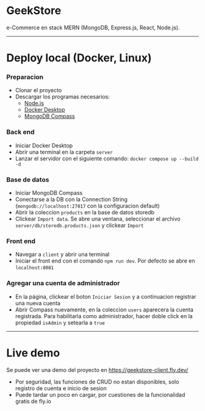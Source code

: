 # GeekStore
e-Commerce en stack MERN (MongoDB, Express.js, React, Node.js).
***

# Deploy local (Docker, Linux)

### Preparacion
* Clonar el proyecto
* Descargar los programas necesarios:
    - [Node.js](https://nodejs.org/en)
    - [Docker Desktop](https://www.docker.com/products/docker-desktop/)
    - [MongoDB Compass](https://www.mongodb.com/try/download/compass)

### Back end
  * Iniciar Docker Desktop
  * Abrir una terminal en la carpeta `server`
  * Lanzar el servidor con el siguiente comando:
    `docker compose up --build -d`
### Base de datos
  * Iniciar MongoDB Compass
  * Conectarse a la DB con la Connection String (`mongodb://localhost:27017` con la configuracion default)
  * Abrir la coleccion `products` en la base de datos storedb
  * Clickear `Import data`. Se abre una ventana, seleccionar el archivo `server/db/storedb.products.json` y clickear `Import`
### Front end
  * Navegar a `client` y abrir una terminal
  * Iniciar el front end con el comando `npm run dev`. Por defecto se abre en `localhost:8081`
### Agregar una cuenta de administrador
  * En la página, clickear el boton `Iniciar Sesion` y a continuacion registrar una nueva cuenta
  * Abrir Compass nuevamente, en la coleccion `users` aparecera la cuenta registrada. Para habilitarla como administrador, hacer doble click en la propiedad `isAdmin` y setearla a `true`
***

# Live demo

Se puede ver una demo del proyecto en https://geekstore-client.fly.dev/

* Por seguridad, las funciones de CRUD no estan disponibles, solo registro de cuenta e inicio de sesion
* Puede tardar un poco en cargar, por cuestiones de la funcionalidad gratis de fly.io